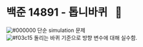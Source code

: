 # 백준 14891 - 톱니바퀴 &nbsp; :large_blue_circle:
![#000000](https://placehold.it/15/000000/000000?text=+) 단순 simulation 문제     
![#f03c15](https://placehold.it/15/f03c15/000000?text=+) 돌리는 바퀴 기준으로 방향 변수에 대해 실수함.  
